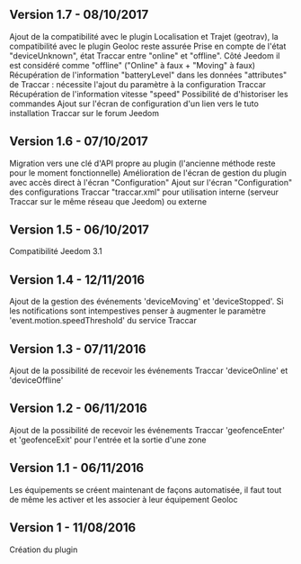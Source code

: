 ## Version 1.7 - 08/10/2017

Ajout de la compatibilité avec le plugin Localisation et Trajet (geotrav), la compatibilité avec le plugin Geoloc reste assurée
Prise en compte de l'état "deviceUnknown", état Traccar entre "online" et "offline". Côté Jeedom il est considéré comme "offline" ("Online" à faux + "Moving" à faux)
Récupération de l'information "batteryLevel" dans les données "attributes" de Traccar : nécessite l'ajout du paramètre à la configuration Traccar
Récupération de l'information vitesse "speed"
Possibilité de d'historiser les commandes
Ajout sur l'écran de configuration d'un lien vers le tuto installation Traccar sur le forum Jeedom

## Version 1.6 - 07/10/2017

Migration vers une clé d'API propre au plugin (l'ancienne méthode reste pour le moment fonctionnelle)
Amélioration de l'écran de gestion du plugin avec accès direct à l'écran "Configuration"
Ajout sur l'écran "Configuration" des configurations Traccar "traccar.xml" pour utilisation interne (serveur Traccar sur le même réseau que Jeedom) ou externe

## Version 1.5 - 06/10/2017

Compatibilité Jeedom 3.1

## Version 1.4 - 12/11/2016

Ajout de la gestion des événements 'deviceMoving' et 'deviceStopped'. Si les notifications sont intempestives penser à augmenter le paramètre 'event.motion.speedThreshold' du service Traccar

## Version 1.3 - 07/11/2016

Ajout de la possibilité de recevoir les événements Traccar 'deviceOnline' et 'deviceOffline'

## Version 1.2 - 06/11/2016

Ajout de la possibilité de recevoir les événements Traccar 'geofenceEnter' et 'geofenceExit' pour l'entrée et la sortie d'une zone

## Version 1.1 - 06/11/2016

Les équipements se créent maintenant de façons automatisée, il faut tout de même les activer et les associer à leur équipement Geoloc

## Version 1 - 11/08/2016

Création du plugin